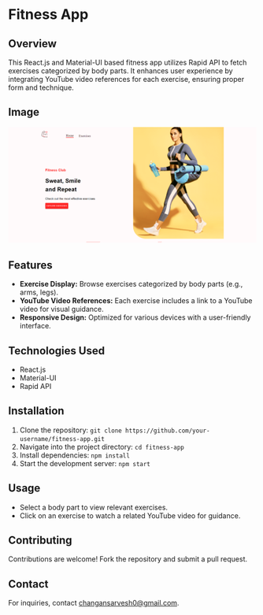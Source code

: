 <!DOCTYPE html>
<html lang="en">

</head>
<body>
  <h1>Fitness App</h1>

  <h2>Overview</h2>
  <p>This React.js and Material-UI based fitness app utilizes Rapid API to fetch exercises categorized by body parts. It enhances user experience by integrating YouTube video references for each exercise, ensuring proper form and technique.</p>

  <h2>Image</h2>
  <img src="website-screenshot.png" alt="Fitness App Screenshot" class="app-screenshot">
  <h2>Features</h2>
  <ul>
    <li><strong>Exercise Display:</strong> Browse exercises categorized by body parts (e.g., arms, legs).</li>
    <li><strong>YouTube Video References:</strong> Each exercise includes a link to a YouTube video for visual guidance.</li>
    <li><strong>Responsive Design:</strong> Optimized for various devices with a user-friendly interface.</li>
  </ul>

  <h2>Technologies Used</h2>
  <ul>
    <li>React.js</li>
    <li>Material-UI</li>
    <li>Rapid API</li>
  </ul>

  <h2>Installation</h2>
  <ol>
    <li>Clone the repository: <code>git clone https://github.com/your-username/fitness-app.git</code></li>
    <li>Navigate into the project directory: <code>cd fitness-app</code></li>
    <li>Install dependencies: <code>npm install</code></li>
    <li>Start the development server: <code>npm start</code></li>
  </ol>

  <h2>Usage</h2>
  <ul>
    <li>Select a body part to view relevant exercises.</li>
    <li>Click on an exercise to watch a related YouTube video for guidance.</li>
  </ul>

  <h2>Contributing</h2>
  <p>Contributions are welcome! Fork the repository and submit a pull request.</p>

  <h2 class="contact">Contact</h2>
  <p>For inquiries, contact <a href="mailto:changansarvesh0@gmail.com">changansarvesh0@gmail.com</a>.</p>
</body>
</html>
